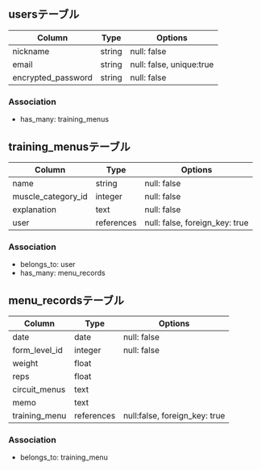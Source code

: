 ##  usersテーブル
| Column             | Type   | Options                  |
| ------------------ | ------ | ------------------------ |
| nickname           | string | null: false              |
| email              | string | null: false, unique:true |
| encrypted_password | string | null: false              |

### Association

- has_many: training_menus

##  training_menusテーブル

| Column                        | Type       | Options                        |
| ----------------------------- | ---------- | ------------------------------ |
| name                          | string     | null: false                    |
| muscle_category_id            | integer    | null: false                    |
| explanation                   | text       | null: false                    |
| user                          | references | null: false, foreign_key: true |

### Association

- belongs_to: user
- has_many: menu_records 

##  menu_recordsテーブル

| Column             | Type       | Options                       |
| ------------------ | ---------- | ----------------------------- |
| date               | date       | null: false                   |
| form_level_id      | integer    | null: false                   |
| weight             | float      |                               |
| reps               | float      |                               |
| circuit_menus      | text       |                               |
| memo               | text       |                               |
| training_menu      | references | null:false, foreign_key: true |

### Association
- belongs_to: training_menu
